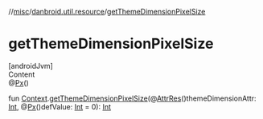 //[misc](../../index.md)/[danbroid.util.resource](index.md)/[getThemeDimensionPixelSize](get-theme-dimension-pixel-size.md)



# getThemeDimensionPixelSize  
[androidJvm]  
Content  
@[Px](https://developer.android.com/reference/kotlin/androidx/annotation/Px.html)()  
  
fun [Context](https://developer.android.com/reference/kotlin/android/content/Context.html).[getThemeDimensionPixelSize](get-theme-dimension-pixel-size.md)(@[AttrRes](https://developer.android.com/reference/kotlin/androidx/annotation/AttrRes.html)()themeDimensionAttr: [Int](https://kotlinlang.org/api/latest/jvm/stdlib/kotlin/-int/index.html), @[Px](https://developer.android.com/reference/kotlin/androidx/annotation/Px.html)()defValue: [Int](https://kotlinlang.org/api/latest/jvm/stdlib/kotlin/-int/index.html) = 0): [Int](https://kotlinlang.org/api/latest/jvm/stdlib/kotlin/-int/index.html)  



